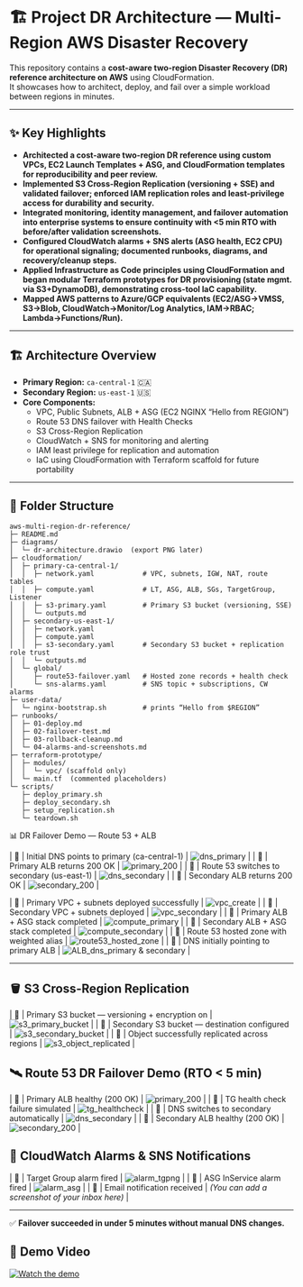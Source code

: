 # 🏗️ Project DR Architecture — Multi-Region AWS Disaster Recovery 

This repository contains a **cost-aware two-region Disaster Recovery (DR) reference architecture on AWS** using CloudFormation.  
It showcases how to architect, deploy, and fail over a simple workload between regions in minutes.

---

## ✨ Key Highlights 

- **Architected a cost-aware two-region DR reference using custom VPCs, EC2 Launch Templates + ASG, and CloudFormation templates for reproducibility and peer review.**  
- **Implemented S3 Cross-Region Replication (versioning + SSE) and validated failover; enforced IAM replication roles and least-privilege access for durability and security.**  
- **Integrated monitoring, identity management, and failover automation into enterprise systems to ensure continuity with <5 min RTO with before/after validation screenshots.**  
- **Configured CloudWatch alarms + SNS alerts (ASG health, EC2 CPU) for operational signaling; documented runbooks, diagrams, and recovery/cleanup steps.**  
- **Applied Infrastructure as Code principles using CloudFormation and began modular Terraform prototypes for DR provisioning (state mgmt. via S3+DynamoDB), demonstrating cross-tool IaC capability.**  
- **Mapped AWS patterns to Azure/GCP equivalents (EC2/ASG→VMSS, S3→Blob, CloudWatch→Monitor/Log Analytics, IAM→RBAC; Lambda→Functions/Run).**

---

## 🏗️ Architecture Overview

- **Primary Region:** `ca-central-1` 🇨🇦  
- **Secondary Region:** `us-east-1` 🇺🇸  
- **Core Components:**
  - VPC, Public Subnets, ALB + ASG (EC2 NGINX “Hello from REGION”)
  - Route 53 DNS failover with Health Checks
  - S3 Cross-Region Replication
  - CloudWatch + SNS for monitoring and alerting
  - IAM least privilege for replication and automation
  - IaC using CloudFormation with Terraform scaffold for future portability

---

## 📂 Folder Structure
```
aws-multi-region-dr-reference/
├─ README.md
├─ diagrams/
│  └─ dr-architecture.drawio  (export PNG later)
├─ cloudformation/
│  ├─ primary-ca-central-1/
│  │  ├─ network.yaml            # VPC, subnets, IGW, NAT, route tables
│  │  ├─ compute.yaml            # LT, ASG, ALB, SGs, TargetGroup, Listener
│  │  ├─ s3-primary.yaml         # Primary S3 bucket (versioning, SSE)
│  │  └─ outputs.md
│  ├─ secondary-us-east-1/
│  │  ├─ network.yaml
│  │  ├─ compute.yaml
│  │  ├─ s3-secondary.yaml       # Secondary S3 bucket + replication role trust
│  │  └─ outputs.md
│  └─ global/
│     ├─ route53-failover.yaml   # Hosted zone records + health check
│     └─ sns-alarms.yaml         # SNS topic + subscriptions, CW alarms
├─ user-data/
│  └─ nginx-bootstrap.sh         # prints “Hello from $REGION”
├─ runbooks/
│  ├─ 01-deploy.md
│  ├─ 02-failover-test.md
│  ├─ 03-rollback-cleanup.md
│  └─ 04-alarms-and-screenshots.md
├─ terraform-prototype/
│  ├─ modules/
│  │  └─ vpc/ (scaffold only)
│  └─ main.tf  (commented placeholders)
└─ scripts/
   ├─ deploy_primary.sh
   ├─ deploy_secondary.sh
   ├─ setup_replication.sh
   └─ teardown.sh
```
 📊 DR Failover Demo — Route 53 + ALB


| 🔹  | Initial DNS points to primary (ca-central-1) | ![dns_primary](docs/dns_primary.png) |
| 🔹  | Primary ALB returns 200 OK | ![primary_200](docs/primary_200.png) |
| 🔹  | Route 53 switches to secondary (us-east-1) | ![dns_secondary](docs/dns_secondary.png) |
| 🔹  | Secondary ALB returns 200 OK | ![secondary_200](docs/secondary_200.png) |

|️ 🔹 | Primary VPC + subnets deployed successfully   | ![vpc_create](docs/vpc_create.png) |
| 🔹 | Secondary VPC + subnets deployed              | ![vpc_secondary](docs/vpc_secondary.png) |
| 🔹 | Primary ALB + ASG stack completed             | ![compute_primary](docs/compute_primary.png) |
| 🔹 | Secondary ALB + ASG stack completed           | ![compute_secondary](docs/compute_secondary.png) |
| 🔹 | Route 53 hosted zone with weighted alias      | ![route53_hosted_zone](docs/route53_hosted_zone.png) |
| 🔹 | DNS initially pointing to primary ALB         | ![ALB_dns_primary & secondary](docs/ALB_dns_primary%20&%20secondary.png) |

---

## 🪣 S3 Cross-Region Replication



| 🔹 | Primary S3 bucket — versioning + encryption on  | ![s3_primary_bucket](docs/s3-primary_bucket.png) |
| 🔹 | Secondary S3 bucket — destination configured   | ![s3_secondary_bucket](docs/s3-secondary_bucket.png) |
| 🔹 | Object successfully replicated across regions | ![s3_object_replicated](docs/s3_object_replicated.png) |



## 🛰️ Route 53 DR Failover Demo (RTO < 5 min)


| 🔹 | Primary ALB healthy (200 OK)                    | ![primary_200](docs/primary_200.png) |
| 🔹 | TG health check failure simulated               | ![tg_healthcheck](docs/tg_healthcheck.png) |
| 🔹 | DNS switches to secondary automatically        | ![dns_secondary](docs/dns_secondary.png) |
| 🔹 | Secondary ALB healthy (200 OK)                 | ![secondary_200](docs/secondary_200.png) |


## 📡 CloudWatch Alarms & SNS Notifications

| 🔸 | Target Group alarm fired              | ![alarm_tgpng](docs/alarm_tgpng.png) |
| 🔸 | ASG InService alarm fired             | ![alarm_asg](docs/alarm_asg.png) |
| 🔸 | Email notification received          | *(You can add a screenshot of your inbox here)* |

---
✅ **Failover succeeded in under 5 minutes without manual DNS changes.**

## 🎥 Demo Video
[![Watch the demo](docs/thumbnail.png)](https://github.com/Manshree-cloud/Project-DR-Architecture/raw/main/docs/aws-dr-failover-demo.mp4)
